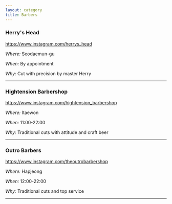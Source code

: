 ```yaml
---
layout: category
title: Barbers 
---
```


### Herry's Head 

<https://www.instagram.com/herrys_head>

_Where:_ Seodaemun-gu

_When:_ By appointment 

_Why:_ Cut with precision by master Herry 

------

### Hightension Barbershop

<https://www.instagram.com/hightension_barbershop>

_Where:_ Itaewon

_When:_ 11:00-22:00 

_Why:_ Traditional cuts with attitude and craft beer

------

### Outro Barbers

<https://www.instagram.com/theoutrobarbershop>

_Where:_ Hapjeong

_When:_ 12:00-22:00 

_Why:_ Traditional cuts and top service 

------
